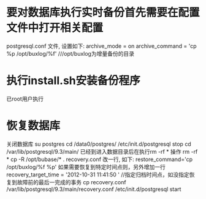 #  要对数据库执行实时备份首先需要在配置文件中打开相关配置
postgresql.conf 文件, 设置如下:
archive_mode = on
archive_command = 'cp %p /opt/buxlog/%f' ///opt/buxlog为增量备份的目录

#  执行install.sh安装备份程序
已root用户执行

#  恢复数据库
关闭数据库
su postgres
cd /data0/postgres/
/etc/init.d/postgresql stop
cd /var/lib/postgresql/9.3/main/
已经到进入数据目录后在执行rm -rf * 操作
rm -rf *
cp -R /opt/bubase/* .
recovery.conf 改一行, 如下:
restore_command='cp /opt/buxlog/%f %p'
如果需要恢复到特定时间点则，另外增加一行
recovery_target_time = '2012-10-31 11:41:50 ' //指定归档时间点，如没指定恢复到故障前的最后一完成的事务
cp  recovery.conf /var/lib/postgresql/9.3/main/recovery.conf
/etc/init.d/postgresql start
